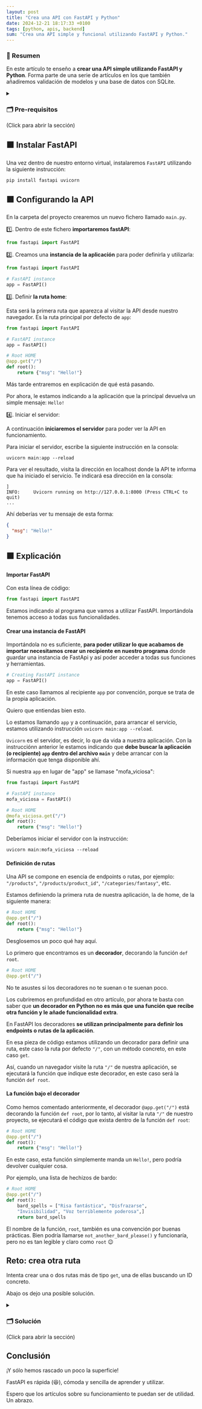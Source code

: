 ```yaml
---
layout: post
title: "Crea una API con FastAPI y Python"
date: 2024-12-21 18:17:33 +0100
tags: [python, apis, backend]
sum: "Crea una API simple y funcional utilizando FastAPI y Python."
---
```


### 📌 Resumen

En este artículo te enseño a **crear una API simple utilizando FastAPI y Python**. Forma parte de una serie de artículos en los que también añadiremos validación de modelos y una base de datos con SQLite.

<details>

  <summary>
  
  <h3>🗂️ Pre-requisitos</h3> (Click para abrir la sección)
  
  </summary>

  <hr>

  <div markdown="1">
  
  **Puedes omitir esta parte si ya tienes una carpeta para el proyecto y un entorno virtual creado**.

Para poder desarrollar una pequeña API con FastAPI y Python, te recomiendo seguir las siguientes instrucciones:

1️⃣. Crea una carpeta en tu PC para alojar el proyecto

2️⃣. Instala Python si no lo tenías instalado

3️⃣. Crea un entorno virtual para trabajar cómodamente en el proyecto

Personalmente te recomiendo `virtualenv`. Para crear un ambiente virtual con `virtualenv` primero debes instalar `virtualenv` si no lo tienes:

```shell
pip install virtualenv
```

A continuación, **dentro de la carpeta que alojará el proyecto**, escribiremos la siguiente instrucción para crear nuestro entorno virtual:

```shell
virtualenv env
```

Una vez se haya creado es neceario **activar dicho entorno**. Si utilizas Windows, escribe:

```shell
env\Scripts\activate
```

Si utilizas Mac o Linux, escribe:

```shell
source env/bin/activate
```

Deberías ver en la consola que estás dentro de tu entorno porque la ubicación se precede con un `(env)`:

```shell
(env) C:\Users\...
```

  </div>
</details>

## 🟪 Instalar FastAPI

Una vez dentro de nuestro entorno virtual, instalaremos `FastAPI` utilizando la siguiente instrucción:

```shell
pip install fastapi uvicorn
```

## 🟪 Configurando la API

En la carpeta del proyecto crearemos un nuevo fichero llamado `main.py`.

1️⃣. Dentro de este fichero **importaremos fastAPI**:

```python
from fastapi import FastAPI
```

2️⃣. Creamos una **instancia de la aplicación** para poder definirla y utilizarla:

```python
from fastapi import FastAPI

# FastAPI instance
app = FastAPI()
```

3️⃣. Definir **la ruta home**:

Esta será la primera ruta que aparezca al visitar la API desde nuestro navegador. Es la ruta principal por defecto de `app`:

```python
from fastapi import FastAPI

# FastAPI instance
app = FastAPI()

# Root HOME
@app.get("/")
def root():
    return {"msg": "Hello!"}
```

Más tarde entraremos en explicación de qué está pasando.

Por ahora, le estamos indicando a la aplicación que la principal devuelva un simple mensaje: `Hello!`

4️⃣. Iniciar el servidor:

A continuación **iniciaremos el servidor** para poder ver la API en funcionamiento.

Para iniciar el servidor, escribe la siguiente instrucción en la consola:

```shell
uvicorn main:app --reload
```

Para ver el resultado, visita la dirección en localhost donde la API te informa que ha iniciado el servicio. Te indicará esa dirección en la consola:

```shell
]
INFO:     Uvicorn running on http://127.0.0.1:8000 (Press CTRL+C to quit)
...
```

Ahí deberías ver tu mensaje de esta forma:

```json
{
  "msg": "Hello!"
}
```

## 🟪 Explicación

#### Importar FastAPI

Con esta línea de código:

```python
from fastapi import FastAPI
```

Estamos indicando al programa que vamos a utilizar FastAPI. Importándola tenemos acceso a todas sus funcionalidades.

#### Crear una instancia de FastAPI

Importándola no es suficiente, **para poder utilizar lo que acabamos de importar necesitamos crear un recipiente en nuestro programa** donde guardar una instancia de FastApi y así poder acceder a todas sus funciones y herramientas.

```python
# Creating FastAPI instance
app = FastAPI()
```

En este caso llamamos al recipiente `app` por convención, porque se trata de la propia aplicación.

Quiero que entiendas bien esto.

Lo estamos llamando `app` y a continuación, para arrancar el servicio, estamos utilizando instrucción `uvicorn main:app --reload`.

`Uvicorn` es el servidor, es decir, lo que da vida a nuestra aplicación.
Con la instrucciónn anterior le estamos indicando que **debe buscar la aplicación (o recipiente) `app` dentro del archivo `main`** y debe arrancar con la información que tenga disponible ahí.

Si nuestra `app` en lugar de "app" se llamase "mofa_viciosa":

```python
from fastapi import FastAPI

# FastAPI instance
mofa_viciosa = FastAPI()

# Root HOME
@mofa_viciosa.get("/")
def root():
    return {"msg": "Hello!"}
```

Deberíamos iniciar el servidor con la instrucción:

```shell
uvicorn main:mofa_viciosa --reload
```

#### Definición de rutas

Una API se compone en esencia de endpoints o rutas, por ejemplo: `"/products"`, `"/products/product_id"`, `"/categories/fantasy"`, etc.

Estamos definiendo la primera ruta de nuestra aplicación, la de home, de la siguiente manera:

```python
# Root HOME
@app.get("/")
def root():
    return {"msg": "Hello!"}
```

Desglosemos un poco qué hay aquí.

Lo primero que encontramos es un **decorador**, decorando la función `def root`.

```python
# Root HOME
@app.get("/")
```

No te asustes si los decoradores no te suenan o te suenan poco.

Los cubriremos en profundidad en otro artículo, por ahora te basta con saber que **un decorador en Python no es más que una función que recibe otra función y le añade funcionalidad extra**.

En FastAPI los decoradores **se utilizan principalmente para definir los endpoints o rutas de la aplicación**.

En esa pieza de código estamos utilizando un decorador para definir una ruta, este caso la ruta por defecto `"/"`, con un método concreto, en este caso `get`.

Así, cuando un navegador visite la ruta `"/"` de nuestra aplicación, se ejecutará la función que indique este decorador, en este caso será la función `def root`.

#### La función bajo el decorador

Como hemos comentado anteriormente, el decorador `@app.get("/")` está decorando la función `def root`, por lo tanto, al visitar la ruta `"/"` de nuestro proyecto, se ejecutará el código que exista dentro de la función `def root`:

```python
# Root HOME
@app.get("/")
def root():
    return {"msg": "Hello!"}
```

En este caso, esta función simplemente manda un `Hello!`, pero podría devolver cualquier cosa.

Por ejemplo, una lista de hechizos de bardo:

```python
# Root HOME
@app.get("/")
def root():
    bard_spells = ["Risa fantástica", "Disfrazarse",
    "Invisibilidad", "Voz terriblemente poderosa",]
    return bard_spells
```

El nombre de la función, `root`, también es una convención por buenas prácticas.
Bien podría llamarse `not_another_bard_please()` y funcionaría, pero no es tan legible y claro como `root` 😉

## Reto: crea otra ruta

Intenta crear una o dos rutas más de tipo `get`, una de ellas buscando un ID concreto.

Abajo os dejo una posible solución.

<details>

  <summary>
  
  <h3>🗂️ Solución</h3> (Click para abrir la sección)
  
  </summary>

  <hr>

  <div markdown="1">

```python

from fastapi import FastAPI

# Getting the APP
app = FastAPI()

# Root HOME
@app.get("/")
def root():
    return {"msg": "Hello!"}

# List of bard spells
bard_spells = ["Risa fantástica", "Disfrazarse",
    "Invisibilidad", "Voz terriblemente poderosa",]


@app.get("/spells")
def get_spells():
    """ Function to retrieve all bard spells """
    return bard_spells


@app.get("/spells/{spell_id}")
def get_single_spell(spell_id: int):
    """ This function retrieves a bard spell given an ID.
    Before searching the spell, we check wether the spell_id
    is greater than 0 (not negative) and less than the total
    length of the bard_spells list.
    """
    if 0 <= spell_id < len(bard_spells):
        return bard_spells[spell_id]
    else:
      # If the spell is not found...
        return "Spell not found!"

```

  </div>

</details>

## Conclusión

¡Y sólo hemos rascado un poco la superficie!

FastAPI es rápida (😆), cómoda y sencilla de aprender y utilizar.

Espero que los artículos sobre su funcionamiento te puedan ser de utilidad. Un abrazo.
